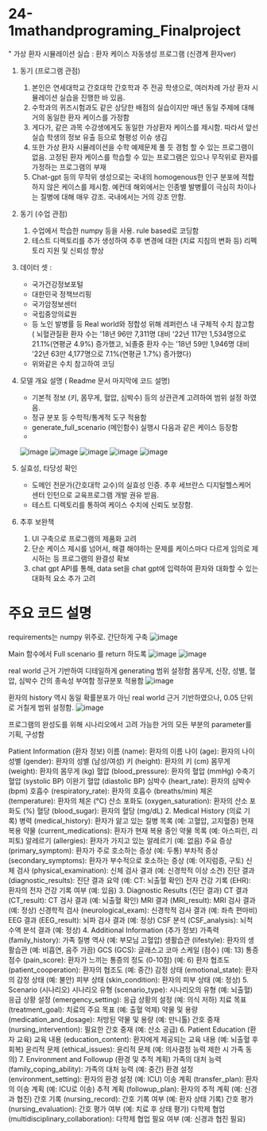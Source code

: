 # 24-1mathandprograming_Finalproject

" 가상 환자 시뮬레이션 실습 : 환자 케이스 자동생성 프로그램 (신경계 환자ver)

1. 동기 (프로그램 관점)
    1. 본인은 연세대학교 간호대학 간호학과 주 전공 학생으로, 여러차례 가상 환자 시뮬레이션 실습을 진행한 바 있음.
    2. 수학과의 퀴즈시험과도 같은 상당한 배점의 실습이지만 매년 동일 주제에 대해 거의 동일한 환자 케이스를 가정함
    3. 게다가, 같은 과목 수강생에게도 동일한 가상환자 케이스를 제시함. 따라서 앞선 실습 학생의 정보 유출 등으로 형평성 이슈 생김
    4. 또한 가상 환자 시뮬레이션을 수학 예제문제 풀 듯 경험 할 수 있는 프로그램이 없음. 고정된 환자 케이스를 학습할 수 있는 프로그램은 있으나 무작위로 환자를 가정하는 프로그램의 부재
    5. Chat-gpt 등의 무작위 생성으로는 국내의 homogenous한 인구 분포에 적합하지 않은 케이스를 제시함. 예컨데 해외에서는 인종별 발병률이 극심히 차이나는 질병에 대해  매우 강조. 국내에서는 거의 강조 안함. 

2. 동기 (수업 관점)
    1. 수업에서 학습한 numpy 등을 사용. rule based로 코딩함
    2. 테스트 디렉토리를 추가 생성하여 추후 변경에 대한 (치료 지침의 변화 등) 리펙토리 지원 및 신뢰성 향상 
    
3. 데이터 셋 :
    - 국가건강정보포털
    - 대한민국 정책브리핑 
    - 국가암정보센터 
    - 국립중앙의료원 
    - 등 노인 발병률 등 Real world와 정합성 위해 레퍼런스 내 구체적 수치 참고함
      ( 뇌혈관질환 환자 수는 '18년 96만 7,311명 대비 '22년 117만 1,534명으로 21.1%(연평균 4.9%) 증가했고, 뇌졸중 환자 수는 '18년 59만 1,946명 대비 '22년 63만 4,177명으로 7.1%(연평균 1.7%) 증가했다)
    - 위와같은 수치 참고하여 코딩
 
4. 모델 개요 설명 ( Readme 문서 마지막에 코드 설명)
    - 기본적 정보 (키, 몸무게, 혈압, 심박수) 등의 상관관계 고려하여 범위 설정 하였음.
    - 정규 분포 등 수학적/통계적 도구 적용함
    - generate_full_scenario (메인함수) 실행시 다음과 같은 케이스 등장함
    - 
     ![image](https://github.com/firesichue/24-1mathandprograming_Finalproject/assets/170858202/982c9971-e64d-44bf-8e08-0bf84f8abbf7)
![image](https://github.com/firesichue/24-1mathandprograming_Finalproject/assets/170858202/756ebabe-a0bb-4043-8839-f6ca8acfa20a)
![image](https://github.com/firesichue/24-1mathandprograming_Finalproject/assets/170858202/8a9dd8f4-68dd-497f-915d-ce1834e48324)
![image](https://github.com/firesichue/24-1mathandprograming_Finalproject/assets/170858202/b8525985-cc2e-497b-8765-85212b850877)
![image](https://github.com/firesichue/24-1mathandprograming_Finalproject/assets/170858202/2249c131-f26d-4592-9629-646c8aa066d2)

    

5. 실효성, 타당성 확인
    - 도메인 전문가(간호대학 교수)의  실효성 인증. 추후 세브란스 디지털헬스케어 센터 인턴으로 교육프로그램 개발 권유 받음.
    - 테스트 디렉토리를 통하여 케이스 수치에 신뢰도 보장함.
    
6. 추후 보완책
    1. UI 구축으로 프로그램의 제품화 고려
    2. 단순 케이스 제시를 넘어서, 해결 해야하는 문제를 케이스마다 다르게 임의로 제시하는 등 프로그램의 완결성 확보 
    3. chat gpt API를 통해,  data set을 chat gpt에 입력하여 환자와 대화할 수 있는 대화적 요소 추가 고려


  
# 주요 코드 설명

requirements는 numpy 위주로. 간단하게 구축 
![image](https://github.com/firesichue/24-1mathandprograming_Finalproject/assets/170858202/51bb47dc-5aa5-49f2-ae38-fd6b41fd4356)


Main 함수에서 Full scenario 를 return 하도록
![image](https://github.com/firesichue/24-1mathandprograming_Finalproject/assets/170858202/b9ec3f4f-a056-40e9-a4d8-53fc34b599b1)
![image](https://github.com/firesichue/24-1mathandprograming_Finalproject/assets/170858202/dfd1ff9f-fa4d-4151-ada9-7e7450fa4522)


real world 근거 기반하여 디테일하게 generating 범위 설정함
몸무게, 신장, 성별, 혈압, 심박수 간의 종속성 부여함
정규분포 적용함
![image](https://github.com/firesichue/24-1mathandprograming_Finalproject/assets/170858202/b1711ad9-c9b4-45ec-a676-91f691ff60a8)


환자의 history 역시 동일 확률분포가 아닌 real world 근거 기반하였으나, 0.05 단위로 거칠게 범위 설정함.
![image](https://github.com/firesichue/24-1mathandprograming_Finalproject/assets/170858202/67a10461-52f1-4f66-a6b1-49537eafeff9)

프로그램의 완성도를 위해 시나리오에서 고려 가능한 거의 모든 부분의 parameter를 기획, 구성함


  Patient Information (환자 정보)
이름 (name): 환자의 이름
나이 (age): 환자의 나이
성별 (gender): 환자의 성별 (남성/여성)
키 (height): 환자의 키 (cm)
몸무게 (weight): 환자의 몸무게 (kg)
혈압 (blood_pressure): 환자의 혈압 (mmHg)
수축기 혈압 (systolic BP)
이완기 혈압 (diastolic BP)
심박수 (heart_rate): 환자의 심박수 (bpm)
호흡수 (respiratory_rate): 환자의 호흡수 (breaths/min)
체온 (temperature): 환자의 체온 (°C)
산소 포화도 (oxygen_saturation): 환자의 산소 포화도 (%)
혈당 (blood_sugar): 환자의 혈당 (mg/dL)
2. Medical History (의료 기록)
병력 (medical_history): 환자가 앓고 있는 질병 목록 (예: 고혈압, 고지혈증)
현재 복용 약물 (current_medications): 환자가 현재 복용 중인 약물 목록 (예: 아스피린, 리피토)
알레르기 (allergies): 환자가 가지고 있는 알레르기 (예: 없음)
주요 증상 (primary_symptom): 환자가 주로 호소하는 증상 (예: 두통)
부차적 증상 (secondary_symptoms): 환자가 부수적으로 호소하는 증상 (예: 어지럼증, 구토)
신체 검사 (physical_examination): 신체 검사 결과 (예: 신경학적 이상 소견)
진단 결과 (diagnostic_results): 진단 결과 요약 (예: CT: 뇌출혈 확인)
전자 건강 기록 (EHR): 환자의 전자 건강 기록 여부 (예: 있음)
3. Diagnostic Results (진단 결과)
CT 결과 (CT_result): CT 검사 결과 (예: 뇌출혈 확인)
MRI 결과 (MRI_result): MRI 검사 결과 (예: 정상)
신경학적 검사 (neurological_exam): 신경학적 검사 결과 (예: 좌측 편마비)
EEG 결과 (EEG_result): 뇌파 검사 결과 (예: 정상)
CSF 분석 (CSF_analysis): 뇌척수액 분석 결과 (예: 정상)
4. Additional Information (추가 정보)
가족력 (family_history): 가족 질병 역사 (예: 부모님 고혈압)
생활습관 (lifestyle): 환자의 생활습관 (예: 비흡연, 음주 가끔)
GCS (GCS): 글래스고 코마 스케일 (점수) (예: 13)
통증 점수 (pain_score): 환자가 느끼는 통증의 정도 (0-10점) (예: 6)
환자 협조도 (patient_cooperation): 환자의 협조도 (예: 중간)
감정 상태 (emotional_state): 환자의 감정 상태 (예: 불안)
피부 상태 (skin_condition): 환자의 피부 상태 (예: 정상)
5. Scenario (시나리오)
시나리오 유형 (scenario_type): 시나리오의 유형 (예: 뇌출혈)
응급 상황 설정 (emergency_setting): 응급 상황의 설정 (예: 의식 저하)
치료 목표 (treatment_goal): 치료의 주요 목표 (예: 출혈 억제)
약물 및 용량 (medication_and_dosage): 처방된 약물 및 용량 (예: 만니톨)
간호 중재 (nursing_intervention): 필요한 간호 중재 (예: 산소 공급)
6. Patient Education (환자 교육)
교육 내용 (education_content): 환자에게 제공되는 교육 내용 (예: 뇌출혈 후 회복)
윤리적 문제 (ethical_issues): 윤리적 문제 (예: 의사결정 능력 제한 시 가족 동의)
7. Environment and Followup (환경 및 추적 계획)
가족의 대처 능력 (family_coping_ability): 가족의 대처 능력 (예: 중간)
환경 설정 (environment_setting): 환자의 환경 설정 (예: ICU)
이송 계획 (transfer_plan): 환자의 이송 계획 (예: ICU로 이송)
추적 계획 (followup_plan): 환자의 추적 계획 (예: 신경과 협진)
간호 기록 (nursing_record): 간호 기록 여부 (예: 환자 상태 기록)
간호 평가 (nursing_evaluation): 간호 평가 여부 (예: 치료 후 상태 평가)
다학제 협업 (multidisciplinary_collaboration): 다학제 협업 필요 여부 (예: 신경과 협진 필요)
